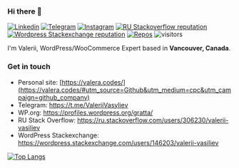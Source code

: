 ### Hi there 👋  

[![Linkedin](https://img.shields.io/badge/-vvasyliev-blue?style=flat&logo=Linkedin&logoColor=white&link=https://www.linkedin.com/in/vvasyliev/)](https://www.linkedin.com/in/vvasyliev/)
[![Telegram](https://img.shields.io/badge/-valeriivasyliev-0088cc?style=flat&logo=Telegram&logoColor=white&link=https://web.telegram.org/#/im?p=@ValeriiVasyliev)](https://web.telegram.org/#/im?p=@ValeriiVasyliev)
[![Instagram](https://img.shields.io/badge/valera.codes-E4405F?style=flat&logo=instagram&logoColor=white&link=https://www.instagram.com/valera.codes/)](https://www.instagram.com/valera.codes/)
[![RU Stackoverflow reputation](https://img.shields.io/stackexchange/ru.stackoverflow/r/306230?label=reputation&logo=stackoverflow)](https://ru.stackoverflow.com/users/306230/valerii-vasiliev)
[![Wordpress Stackexchange reputation](https://img.shields.io/stackexchange/wordpress.stackexchange.com/r/146203?label=reputation&logo=stackexchange)](https://wordpress.stackexchange.com/users/146203/valerii-vasiliev)
[![Repos](https://badges.pufler.dev/repos/ValeriiVasyliev)](https://badges.pufler.dev)
![visitors](https://visitor-badge.laobi.icu/badge?page_id=ValeriiVasyliev.ValeriiVasyliev)

<p>I'm Valerii, WordPress/WooCommerce Expert based in <b>Vancouver, Canada</b>.</p>


### Get in touch
- Personal site: [https://valera.codes/](https://valera.codes/#utm_source=Github&utm_medium=cpc&utm_campaign=github_company)
- Telegram: https://t.me/ValeriiVasyliev
- WP.org: https://profiles.wordpress.org/gratta/
- RU Stack Overflow: https://ru.stackoverflow.com/users/306230/valerii-vasiliev
- WordPress Stackexchange: https://wordpress.stackexchange.com/users/146203/valerii-vasiliev


[![Top Langs](https://github-readme-stats.vercel.app/api/top-langs/?username=ValeriiVasyliev&count_private=true&layout=compact&include_all_commits=true&show_icons=true&hide_title=true&theme=gotham)](https://github.com/ValeriiVasyliev/github-readme-stats)

